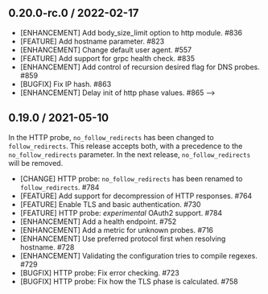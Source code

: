 ## 0.20.0-rc.0 / 2022-02-17

* [ENHANCEMENT] Add body_size_limit option to http module. #836
* [FEATURE] Add hostname parameter. #823
* [ENHANCEMENT] Change default user agent. #557
* [FEATURE] Add support for grpc health check. #835
* [ENHANCEMENT] Add control of recursion desired flag for DNS probes. #859
* [BUGFIX] Fix IP hash. #863
* [ENHANCEMENT] Delay init of http phase values. #865 -->

## 0.19.0 / 2021-05-10

In the HTTP probe, `no_follow_redirects` has been changed to `follow_redirects`.
This release accepts both, with a precedence to the `no_follow_redirects` parameter.
In the next release, `no_follow_redirects` will be removed.

* [CHANGE] HTTP probe: `no_follow_redirects` has been renamed to `follow_redirects`. #784
* [FEATURE] Add support for decompression of HTTP responses. #764
* [FEATURE] Enable TLS and basic authentication. #730
* [FEATURE] HTTP probe: *experimental* OAuth2 support. #784
* [ENHANCEMENT] Add a health endpoint. #752
* [ENHANCEMENT] Add a metric for unknown probes. #716
* [ENHANCEMENT] Use preferred protocol first when resolving hostname. #728
* [ENHANCEMENT] Validating the configuration tries to compile regexes. #729
* [BUGFIX] HTTP probe: Fix error checking. #723
* [BUGFIX] HTTP probe: Fix how the TLS phase is calculated. #758
